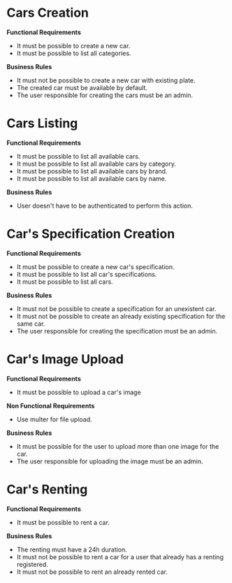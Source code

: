 # Cars Creation
**Functional Requirements**
- It must be possible to create a new car.
- It must be possible to list all categories.

**Business Rules**
- It must not be possible to create a new car with existing plate.
- The created car must be available by default.
- The user responsible for creating the cars must be an admin.


# Cars Listing
**Functional Requirements**
- It must be possible to list all available cars.
- It must be possible to list all available cars by category.
- It must be possible to list all available cars by brand.
- It must be possible to list all available cars by name.

**Business Rules**
- User doesn't have to be authenticated to perform this action.


# Car's Specification Creation
**Functional Requirements**
- It must be possible to create a new car's specification.
- It must be possible to list all car's specifications.
- It must be possible to list all cars.

**Business Rules**
- It must not be possible to create a specification for an unexistent car.
- It must not be possible to create an already existing specification for the same car.
- The user responsible for creating the specification must be an admin.


# Car's Image Upload
**Functional Requirements**
- It must be possible to upload a car's image

**Non Functional Requirements**
- Use multer for file upload.

**Business Rules**
- It must be possible for the user to upload more than one image for the car.
- The user responsible for uploading the image must be an admin.


# Car's Renting
**Functional Requirements**
- It must be possible to rent a car.

**Business Rules**
- The renting must have a 24h duration.
- It must not be possible to rent a car for a user that already has a renting registered.
- It must not be possible to rent an already rented car.